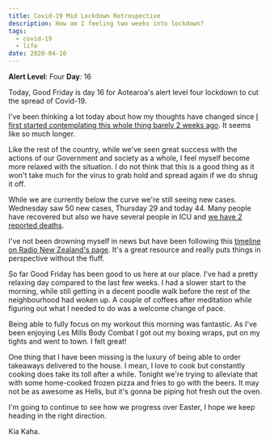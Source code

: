 ```yaml
---
title: Covid-19 Mid Lockdown Retrospective
description: How am I feeling two weeks into lockdown?
tags:
  - covid-19
  - life
date: 2020-04-10
---
```


**Alert Level**: Four
**Day**: 16

Today, Good Friday is day 16 for Aotearoa's alert level four lockdown to cut the spread of Covid-19.

I've been thinking a lot today about how my thoughts have changed since [I first started contemplating this whole thing barely 2 weeks ago](/posts/covid-19-anticipating-the-lockdown/). It seems like so much longer.

Like the rest of the country, while we've seen great success with the actions of our Government and society as a whole, I feel myself become more relaxed with the situation. I do not think that this is a good thing as it won't take much for the virus to grab hold and spread again if we do shrug it off.

While we are currently below the curve we're still seeing new cases. Wednesday saw 50 new cases, Thursday 29 and today 44. Many people have recovered but also we have several people in ICU and [we have 2 reported deaths](https://www.rnz.co.nz/news/national/413962/covid-19-second-death-in-new-zealand-confirmed).

I've not been drowning myself in news but have been following this [timeline on Radio New Zealand's page](https://shorthand.radionz.co.nz/coronavirus-timeline/index.html). It's a great resource and really puts things in perspective without the fluff.

So far Good Friday has been good to us here at our place. I've had a pretty relaxing day compared to the last few weeks. I had a slower start to the morning, while still getting in a decent poodle walk before the rest of the neighbourhood had woken up. A couple of coffees after meditation while figuring out what I needed to do was a welcome change of pace.

Being able to fully focus on my workout this morning was fantastic. As I've been enjoying Les Mills Body Combat I got out my boxing wraps, put on my tights and went to town. I felt great!

One thing that I have been missing is the luxury of being able to order takeaways delivered to the house. I mean, I love to cook but constantly cooking does take its toll after a while. Tonight we're trying to alleviate that with some home-cooked frozen pizza and fries to go with the beers. It may not be as awesome as Hells, but it's gonna be piping hot fresh out the oven.

I'm going to continue to see how we progress over Easter, I hope we keep heading in the right direction.

Kia Kaha.